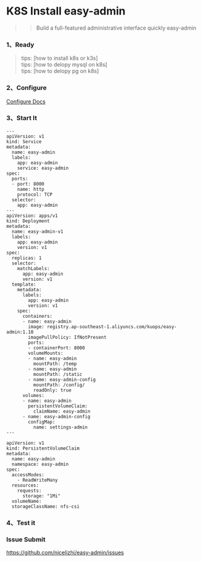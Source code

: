 # K8S Install easy-admin
> > Build a full-featured administrative interface quickly easy-admin

### 1、Ready
> tips: [how to install k8s or k3s]  
> tips: [how to delopy mysql on k8s]  
> tips: [how to delopy pg on k8s]  


### 2、Configure

[Configure Docs](https://nicelizhi.github.io/easy-admin/guide/configure/)

### 3、Start It
```
---
apiVersion: v1
kind: Service
metadata:
  name: easy-admin
  labels:
    app: easy-admin
    service: easy-admin
spec:
  ports:
  - port: 8000
    name: http
    protocol: TCP
  selector:
    app: easy-admin
---
apiVersion: apps/v1
kind: Deployment
metadata:
  name: easy-admin-v1
  labels:
    app: easy-admin
    version: v1
spec:
  replicas: 1
  selector:
    matchLabels:
      app: easy-admin
      version: v1
  template:
    metadata:
      labels:
        app: easy-admin
        version: v1
    spec:
      containers:
      - name: easy-admin
        image: registry.ap-southeast-1.aliyuncs.com/kuops/easy-admin:1.10
        imagePullPolicy: IfNotPresent
        ports:
        - containerPort: 8000
        volumeMounts:
        - name: easy-admin
          mountPath: /temp
        - name: easy-admin
          mountPath: /static
        - name: easy-admin-config
          mountPath: /config/
          readOnly: true
      volumes:
      - name: easy-admin
        persistentVolumeClaim:
          claimName: easy-admin
      - name: easy-admin-config
        configMap:
          name: settings-admin
---
````
```
apiVersion: v1
kind: PersistentVolumeClaim
metadata:
  name: easy-admin
  namespace: easy-admin
spec:
  accessModes:
    - ReadWriteMany
  resources:
    requests:
      storage: "1Mi"
  volumeName:
  storageClassName: nfs-csi
```


### 4、Test it

### Issue Submit
https://github.com/nicelizhi/easy-admin/issues